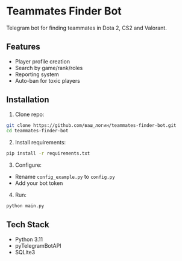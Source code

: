 # Teammates Finder Bot

Telegram bot for finding teammates in Dota 2, CS2 and Valorant.

## Features
- Player profile creation
- Search by game/rank/roles
- Reporting system
- Auto-ban for toxic players

## Installation
1. Clone repo:
```bash
git clone https://github.com/ваш_логин/teammates-finder-bot.git
cd teammates-finder-bot
```

2. Install requirements:
```bash
pip install -r requirements.txt
```

3. Configure:
- Rename `config_example.py` to `config.py`
- Add your bot token

4. Run:
```bash
python main.py
```

## Tech Stack
- Python 3.11
- pyTelegramBotAPI
- SQLite3
